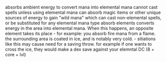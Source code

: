 absorbs ambient energy to convert mana into elemental mana
cannot cast spells unless using elemental mana
can absorb magic items or other unique sources of energy to gain "wild mana" which can cast non-elemental spells, or be substituted for any elemental mana type
absorb elements converts energy in the area into elemental mana. When this happens, an opposite element takes its place
    - for example: you absorb fire mana from a flame. the surrounding area is coated in ice, and is notably very cold.
    - sitiations like this may cause need for a saving throw. for example if one wants to cross the ice, they would make a dex save against your elemntal DC (8 + core + lvl)


